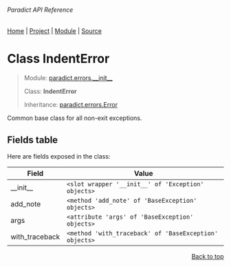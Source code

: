 ###### Paradict API Reference
[Home](/docs/api/README.md) | [Project](/README.md) | [Module](/docs/api/modules/paradict/errors/__init__/README.md) | [Source](/src/paradict/errors/__init__.py)

# Class IndentError
> Module: [paradict.errors.\_\_init\_\_](/docs/api/modules/paradict/errors/__init__/README.md)
>
> Class: **IndentError**
>
> Inheritance: [paradict.errors.Error](/docs/api/modules/paradict/errors/__init__/class-Error.md)

Common base class for all non-exit exceptions.

## Fields table
Here are fields exposed in the class:

| Field | Value |
| --- | --- |
| \_\_init\_\_ | `<slot wrapper '__init__' of 'Exception' objects>` |
| add\_note | `<method 'add_note' of 'BaseException' objects>` |
| args | `<attribute 'args' of 'BaseException' objects>` |
| with\_traceback | `<method 'with_traceback' of 'BaseException' objects>` |

<p align="right"><a href="#paradict-api-reference">Back to top</a></p>
